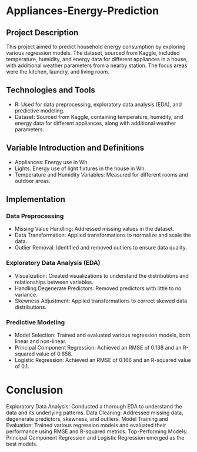 # Appliances-Energy-Prediction

## Project Description
This project aimed to predict household energy consumption by exploring various regression models. The dataset, sourced from Kaggle, included temperature, humidity, and energy data for different appliances in a house, with additional weather parameters from a nearby station. The focus areas were the kitchen, laundry, and living room.

## Technologies and Tools
- R: Used for data preprocessing, exploratory data analysis (EDA), and predictive modeling.
- Dataset: Sourced from Kaggle, containing temperature, humidity, and energy data for different appliances, along with additional weather parameters.

## Variable Introduction and Definitions
- Appliances: Energy use in Wh.
- Lights: Energy use of light fixtures in the house in Wh.
- Temperature and Humidity Variables: Measured for different rooms and outdoor areas.
  
## Implementation

### Data Preprocessing
- Missing Value Handling: Addressed missing values in the dataset.
- Data Transformation: Applied transformations to normalize and scale the data.
- Outlier Removal: Identified and removed outliers to ensure data quality.
### Exploratory Data Analysis (EDA)
- Visualization: Created visualizations to understand the distributions and relationships between variables.
- Handling Degenerate Predictors: Removed predictors with little to no variance.
- Skewness Adjustment: Applied transformations to correct skewed data distributions.

### Predictive Modeling
- Model Selection: Trained and evaluated various regression models, both linear and non-linear.
- Principal Component Regression: Achieved an RMSE of 0.138 and an R-squared value of 0.658.
- Logistic Regression: Achieved an RMSE of 0.166 and an R-squared value of 0.1.

# Conclusion
Exploratory Data Analysis: Conducted a thorough EDA to understand the data and its underlying patterns.
Data Cleaning: Addressed missing data, degenerate predictors, skewness, and outliers.
Model Training and Evaluation: Trained various regression models and evaluated their performance using RMSE and R-squared metrics.
Top-Performing Models: Principal Component Regression and Logistic Regression emerged as the best models.
